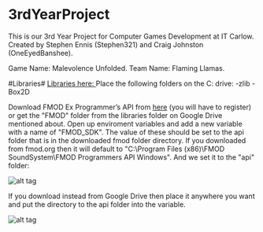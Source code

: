 # 3rdYearProject
This is our 3rd Year Project for Computer Games Development at IT Carlow. Created by Stephen Ennis (Stephen321) and Craig Johnston (OneEyedBanshee).

Game Name: Malevolence Unfolded.
Team Name: Flaming Llamas.


#Libraries#
[Libraries here: ](https://drive.google.com/folderview?id=0B9RF991BhZlzWlRGS1d5OHVVY1k&usp=sharing)
Place the following folders on the C: drive:
-zlib
-Box2D

Download FMOD Ex Programmer’s API from [here](http://www.fmod.org/download-previous-products/) (you will have to register) or get the "FMOD" folder from the libraries folder on Google Drive mentioned about.
Open up enviroment variables and add a new variable with a name of "FMOD_SDK".
The value of these should be set to the api folder that is in the downloaded fmod folder directory.
If you downloaded from fmod.org then it will default to "C:\Program Files (x86)\FMOD SoundSystem\FMOD Programmers API Windows". And we set it to the "api" folder:

![alt tag](http://puu.sh/lXwQK.png)

If you download instead from Google Drive then place it anywhere you want and put the directory to the api folder into the variable.

![alt tag](http://puu.sh/nj2vo.png)
